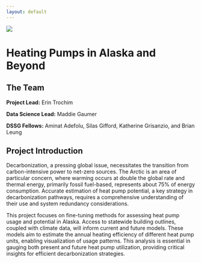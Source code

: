 ```yaml
---
layout: default
---
```


<img src="{{ site.url }}{{ site.baseurl }}/assets/img/eScience.png">


# Heating Pumps in Alaska and Beyond

## The Team

**Project Lead:**
Erin Trochim

**Data Science Lead:** 
Maddie Gaumer

**DSSG Fellows:** 
Aminat Adefolu, Silas Gifford, Katherine Grisanzio, and Brian Leung

## Project Introduction
Decarbonization, a pressing global issue, necessitates the transition from carbon-intensive power to net-zero sources. The Arctic is an area of particular concern, where warming occurs at double the global rate and thermal energy, primarily fossil fuel-based, represents about 75% of energy consumption. Accurate estimation of heat pump potential, a key strategy in decarbonization pathways, requires a comprehensive understanding of their use and system redundancy considerations.

This project focuses on fine-tuning methods for assessing heat pump usage and potential in Alaska. Access to statewide building outlines, coupled with climate data, will inform current and future models. These models aim to estimate the annual heating efficiency of different heat pump units, enabling visualization of usage patterns. This analysis is essential in gauging both present and future heat pump utilization, providing critical insights for efficient decarbonization strategies.
